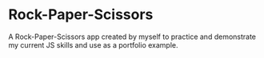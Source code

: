 # Rock-Paper-Scissors

A Rock-Paper-Scissors app created by myself to practice and demonstrate my current JS skills and use as a portfolio example.
